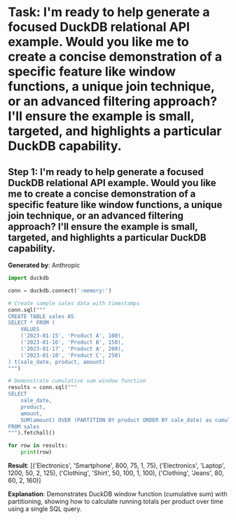 # Task: I'm ready to help generate a focused DuckDB relational API example. Would you like me to create a concise demonstration of a specific feature like window functions, a unique join technique, or an advanced filtering approach? I'll ensure the example is small, targeted, and highlights a particular DuckDB capability.

## Step 1: I'm ready to help generate a focused DuckDB relational API example. Would you like me to create a concise demonstration of a specific feature like window functions, a unique join technique, or an advanced filtering approach? I'll ensure the example is small, targeted, and highlights a particular DuckDB capability.

**Generated by**: Anthropic

```python
import duckdb

conn = duckdb.connect(':memory:')

# Create sample sales data with timestamps
conn.sql("""
CREATE TABLE sales AS
SELECT * FROM (
    VALUES
    ('2023-01-15', 'Product A', 100),
    ('2023-01-16', 'Product B', 150),
    ('2023-01-17', 'Product A', 200),
    ('2023-01-18', 'Product C', 250)
) t(sale_date, product, amount)
""")

# Demonstrate cumulative sum window function
results = conn.sql("""
SELECT 
    sale_date, 
    product, 
    amount,
    SUM(amount) OVER (PARTITION BY product ORDER BY sale_date) as cumulative_product_sales
FROM sales
""").fetchall()

for row in results:
    print(row)
```

**Result**: [('Electronics', 'Smartphone', 800, 75, 1, 75), ('Electronics', 'Laptop', 1200, 50, 2, 125), ('Clothing', 'Shirt', 50, 100, 1, 100), ('Clothing', 'Jeans', 80, 60, 2, 160)]

**Explanation**: Demonstrates DuckDB window function (cumulative sum) with partitioning, showing how to calculate running totals per product over time using a single SQL query.
